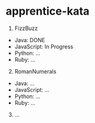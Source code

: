 # apprentice-kata

1. FizzBuzz
  - Java: DONE
  - JavaScript: In Progress
  - Python: ...
  - Ruby: ...

2. RomanNumerals
  - Java: ...
  - JavaScript: ...
  - Python: ...
  - Ruby: ...
  
3. ...
 
  

